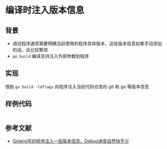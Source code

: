 # 编译时注入版本信息

## 背景
- 调试程序通常需要明确当前使用的程序具体版本，这些版本信息如果手动添加的话，会比较繁琐
- `go build` 编译支持注入外部参数到程序

## 实现

借助 `go build -ldflags` 向程序注入当前代码仓库的 git 和 go 等版本信息

## 样例代码

```go

```

## 参考文献
- [Golang写的程序注入一些版本信息，Debug速度自然快不少](https://www.toutiao.com/i6781044784648684036/?tt_from=weixin&utm_campaign=client_share&wxshare_count=1&timestamp=1592575652&app=news_article&utm_source=weixin&utm_medium=toutiao_android&req_id=202006192207320101300371420218D14D&group_id=6781044784648684036)
